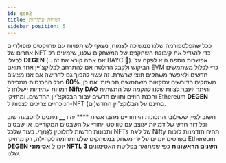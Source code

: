 ```yaml
---
id: gen2
title: דמויות עתידיות
sidebar_position: 5
---
```


ככל שהפלטפורמה שלנו ממשיכה לצמוח, נשאף לשותפויות עם פרויקטים פופולריים אחרים של NFT כדי להגדיל את קיבולת השחקנים של המשחקים שלנו, שזמינים רק לבעלי **DEGEN** (...אם אתה קורא את זה BAYC 💜). אפשרות נוספת היא לפקח על הביקוש ולקבל החלטה אם להתרחב לבלוקצ'יין אחר תואם EVM כדי לכלול משתמשים חדשים ולאפשר משחקים חוצי שרשרת. זה עשוי להפוך גם לדרישה אם אנו מציגים משחקים הדורשים עסקאות משתמשים תכופות. אם כן, **60%** מכל ההכנסות ממכירת דמויות עתידיות יישלחו ל **Nifty DAO** והיתר יועבר לצוות שלנו להקמה של התשתית והכנת חוזים ותווים חדשים עבור הבלוקצ'יין החדשים. ומחזיקי Ethereum **DEGEN** הנוכחיים צריכים לצפות ל-NFT בחינם על הבלוקצ'יין החדש(ים).

חשוב לציין ששילובי התכונות הייחודיים מהבראשית **** יהיו **__** ניתנים להטבעה שוב וכל דור חדש של דמויות יעוצב עם טוויסט ייחודי על השבטים המקוריים, או שבטים ותכונות חדשות לחלוטין לְגַמרֵי. בעוד שלכל NFTs של ליגת Nifty תהיה הזדמנות לזכות בפרסים יומיים על ידי משחק במשחקים שלנו ותרומה לקהילה, רק מחזיקי Ethereum **DEGEN** יזכו ל **אסימוני NFTL** **3 השנים הראשונות** כפי שמתואר בפליטת האסימונים שלנו.
